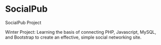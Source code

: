 # SocialPub
SocialPub Project

Winter Project: Learning the basis of connecting PHP, Javascript, MySQL, and Bootstrap to create an effective, simple social networking site.
